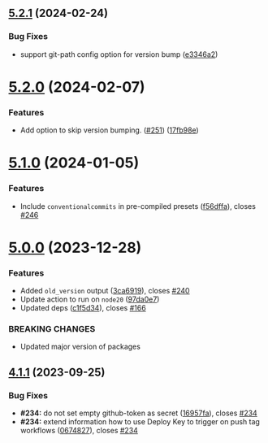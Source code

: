 ## [5.2.1](https://github.com/TriPSs/conventional-changelog-action/compare/v5.2.0...v5.2.1) (2024-02-24)


### Bug Fixes

* support git-path config option for version bump ([e3346a2](https://github.com/TriPSs/conventional-changelog-action/commit/e3346a2be870347e11d3186035c42d3095bc0d8f))



# [5.2.0](https://github.com/TriPSs/conventional-changelog-action/compare/v5.1.0...v5.2.0) (2024-02-07)


### Features

* Add option to skip version bumping. ([#251](https://github.com/TriPSs/conventional-changelog-action/issues/251)) ([17fb98e](https://github.com/TriPSs/conventional-changelog-action/commit/17fb98e8b49153e53d241539ff772b546ff545bc))



# [5.1.0](https://github.com/TriPSs/conventional-changelog-action/compare/v5.0.0...v5.1.0) (2024-01-05)


### Features

* Include `conventionalcommits` in pre-compiled presets ([f56dffa](https://github.com/TriPSs/conventional-changelog-action/commit/f56dffaed0e9d183ad37733b382170cb3f9457a4)), closes [#246](https://github.com/TriPSs/conventional-changelog-action/issues/246)



# [5.0.0](https://github.com/TriPSs/conventional-changelog-action/compare/v4.1.1...v5.0.0) (2023-12-28)


### Features

* Added `old_version` output ([3ca6919](https://github.com/TriPSs/conventional-changelog-action/commit/3ca6919820fdf15e0dc179c3b992e1587a530e91)), closes [#240](https://github.com/TriPSs/conventional-changelog-action/issues/240)
* Update action to run on `node20` ([97da0e7](https://github.com/TriPSs/conventional-changelog-action/commit/97da0e72a97bc87383ea2a36c83309d0401ef751))
* Updated deps ([c1f5d34](https://github.com/TriPSs/conventional-changelog-action/commit/c1f5d3424bf4057d0df64fa2f91d5f83413cfb02)), closes [#166](https://github.com/TriPSs/conventional-changelog-action/issues/166)


### BREAKING CHANGES

* Updated major version of packages



## [4.1.1](https://github.com/TriPSs/conventional-changelog-action/compare/v4.1.0...v4.1.1) (2023-09-25)


### Bug Fixes

* **#234:** do not set empty github-token as secret ([16957fa](https://github.com/TriPSs/conventional-changelog-action/commit/16957fa56f7333a3cb494b260c53708481eb5197)), closes [#234](https://github.com/TriPSs/conventional-changelog-action/issues/234)
* **#234:** extend information how to use Deploy Key to trigger on push tag workflows ([0674827](https://github.com/TriPSs/conventional-changelog-action/commit/0674827a3df59dd5cf698c35ccbb9441865fb504)), closes [#234](https://github.com/TriPSs/conventional-changelog-action/issues/234)



